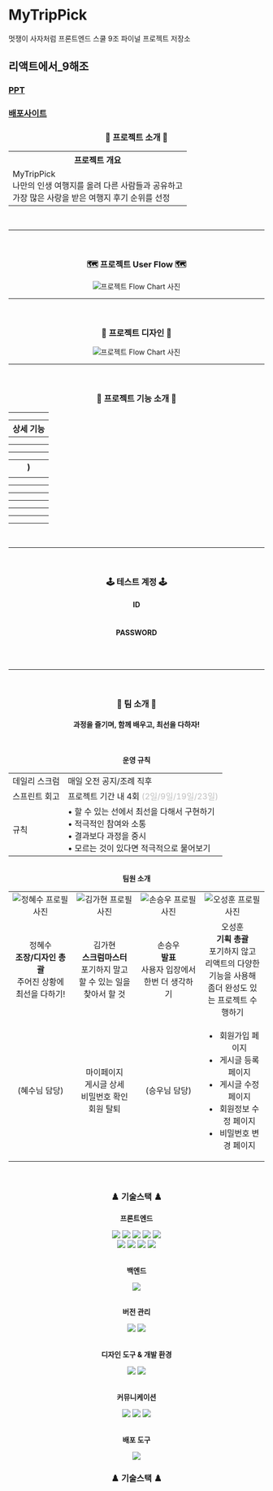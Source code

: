 # MyTripPick

멋쟁이 사자처럼 프론트엔드 스쿨 9조 파이널 프로젝트 저장소

## 리액트에서\_9해조

### [PPT](https://www.canva.com/design/DAGRd5nlkUw/l98Ozh1U4EMEQsj_2_2OkQ/view?utm_content=DAGRd5nlkUw&utm_campaign=designshare&utm_medium=link&utm_source=editor)

### [배포사이트](https://mytrippick.netlify.app/)

<div align="center" style="width: 100%;">
  
<h3>🎩 프로젝트 소개 🎩</h3>
<table >
<tr><th style="text-align: center; ">프로젝트 개요</th></tr>
<tr><td>
MyTripPick<br/>
나만의 인생 여행지를 올려 다른 사람들과 공유하고<br/>
가장 많은 사랑을 받은 여행지 후기 순위를 선정
</td></tr>
</table>
<br />
<hr />
<br />

<h3>🗺 프로젝트 User Flow 🗺</h3>
<img src='https://media.discordapp.net/attachments/1276470850177990716/1287997118950281227/image.png?ex=66f3944a&is=66f242ca&hm=b844e51e66c150a6f083ea906e1c5cfe11fe31d34b2b5af89a9732b0b20ceba5&=&format=webp&quality=lossless&width=1422&height=578' alt='프로젝트 Flow Chart 사진'>
<hr/>
<br/>

<h3>🎨 프로젝트 디자인 🎨</h3>
<img src='' alt='프로젝트 Flow Chart 사진'>
<hr/>
<br/>

<h3>🎥 프로젝트 기능 소개 🎥</h3>

<table>
<tr><th style="text-align: center; "></th></tr>
<tr><td>

</td></tr>
<tr><th style="text-align: center; ">상세 기능</th></tr>
<tr><th style="text-align: center; "></th></tr>
<tr><td>

</td></tr>
<tr><th style="text-align: center; "></tr></th>
<tr><td>

</td></tr>
<tr><th style="text-align: center; "></th></tr>
<tr><td>

</td></tr>
<tr><th style="text-align: center; ">)</th></tr>
<tr><td>
</td></tr>
<tr><th style="text-align: center; "></th></tr>
<tr><td>

</td></tr>
<tr><th style="text-align: center; "></th></tr>
<tr><td>

</td></tr>
<tr><th style="text-align: center; "></th></tr>
<tr><td>

</td></tr>
<tr><th style="text-align: center; "></th></tr>
<tr><td>

</td></tr>
<tr><th style="text-align: center; "></th></tr>
<tr><td>

</td></tr>
<tr><th style="text-align: center; "></th></tr>
<tr><td>

</td></tr>
</th></tr>
</table>
<br /><hr /><br />
<h3>🕹️ 테스트 계정 🕹️</h3>
<h4>ID</h4>

```

```

<h4>PASSWORD</h4>

```

```

</code>
<br />
<hr />
<br />
<h3>🏃 팀 소개 🏃</h3>
<h4>과정을 즐기며, 함께 배우고, 최선을 다하자!</h4>
<br />

<strong>운영 규칙</strong><br />

<table width="100%">
  <tr>
    <td>
    데일리 스크럼
    </td>
    <td>
    매일 오전 공지/조례 직후
    </td>
  </tr>
  <tr>
    <td>
    스프린트 회고
    </td>
    </td>
    <td>
    프로젝트 기간 내 4회 <span style="color: #c0c0c0;">(2일/9일/19일/23일)</span>
    </td>
  </tr>
  <tr>
    <td>
    규칙
    </td>
    </td>
    <td>
    • 할 수 있는 선에서 최선을 다해서 구현하기<br/>
    • 적극적인 참여와 소통<br/>
    • 결과보다 과정을 중시<br/>
    • 모르는 것이 있다면 적극적으로 물어보기<br/>
    </td>
  </tr>
</table>

<br />
<strong>팀원 소개</strong>
<table>
<tr>
<td align="center">
<img src='https://avatars.githubusercontent.com/u/130888050?v=4' alt='정혜수 프로필 사진'/>
</td>
<td align="center"><img src='https://media.discordapp.net/attachments/1276470458463686760/1287994777215827988/2024-06-25_20_53_57.png?ex=66f3921c&is=66f2409c&hm=cda29f22073f320875d53c18c221051046cc7d953d7c549027bec854e3209dc5&=&format=webp&quality=lossless&width=500&height=500' alt='김가현 프로필 사진'/>
</td>
<td align="center">
<img src='https://avatars.githubusercontent.com/u/80378694?v=4' alt='손승우 프로필 사진'/>
</td>
<td align="center"><img src='https://media.discordapp.net/attachments/1276470458463686760/1287994192445964388/image_2.png?ex=66f39191&is=66f24011&hm=651087106984b21df5bac84bb97df9d24bd59c7ca4b72332669cc12155d0ddec&=&format=webp&quality=lossless&width=275&height=278' alt='오성훈 프로필 사진'/></td>
</tr>
<tr>
<td align="center" width="25%">
정혜수
<br/>
<strong>조장/디자인 총괄</strong>
<br/>
주어진 상황에 최선을 다하기!
</td>
<td align="center" width="25%">
김가현
<br/>
<strong>스크럼마스터</strong>
<br/>
포기하지 말고 할 수 있는 일을 찾아서 할 것
</td>
<td align="center" width="25%">
손승우
<br/>
<strong>발표</strong>
<br/>
사용자 입장에서 한번 더 생각하기
</td>
<td align="center" width="25%">
오성훈
<br/>
<strong>기획 총괄</strong>
<br/>
포기하지 않고 리액트의 다양한 기능을 사용해 좀더 완성도 있는 프로젝트 수행하기
</td>
</tr>
<tr>
<td align="center">
(혜수님 담당)
</td>
<td align="center">
마이페이지<br/>
게시글 상세<br/>
비밀번호 확인<br/>
회원 탈퇴<br/>
</td>
<td align="center">
(승우님 담당)
</td>
<td align="center">
  <ul>
    <li>회원가입 페이지</li>
    <li>게시글 등록 페이지</li>
    <li>게시글 수정 페이지</li>
    <li>회원정보 수정 페이지</li>
    <li>비밀번호 변경 페이지</li>
  </ul>
</td>
</tr>
</table>
<br>
<h3 align="center">♟️ 기술스택 ♟️</h3>

<strong>프론트엔드</strong>

<img src="https://img.shields.io/badge/HTML5-E34F26?style=flat&logo=HTML5&logoColor=white">
<img src="https://img.shields.io/badge/CSSMODULES-1572B6?style=CSSMODULES&logo=CSSMODULES&logoColor=white">
<img src="https://img.shields.io/badge/JAVASCRIPT-F7DF1E?style=flat&logo=JAVASCRIPT&logoColor=black">
<img src="https://img.shields.io/badge/REACT-61DAFB?style=REACT&logo=REACT&logoColor=white">
<img src="https://img.shields.io/badge/REACT ROUTER-CA4245?style=REACT ROUTER&logo=REACT ROUTER&logoColor=white">
<br>
<img src="https://img.shields.io/badge/ZUSTAND-FF6F61?style=ZUSTAND&logo=ZUSTAND&logoColor=white">
<img src="https://img.shields.io/badge/VITE-646CFF?style=VITE&logo=VITE&logoColor=white">
<img src="https://img.shields.io/badge/FRAMER-0055FF?style=FRAMER&logo=FRAMER&logoColor=white">
<img src="https://img.shields.io/badge/SWIPER-6332F6?style=flat&logo=swiper&logoColor=white">
<br><br>

<strong>백엔드</strong>

<img src="https://img.shields.io/badge/POCKETBASE-B8DBE4?style=POCKETBASE&logo=POCKETBASE&logoColor=black">
<br><br>


<strong>버전 관리</strong>

<img src="https://img.shields.io/badge/Git-F05032?style=Git&logo=Git&logoColor=white">
<img src="https://img.shields.io/badge/GitHub-181717?style=GitHub&logo=GitHub&logoColor=white">
<br><br>


<strong>디자인 도구 & 개발 환경</strong>

<img src="https://img.shields.io/badge/FIGMA-F24E1E?style=FIGMA&logo=FIGMA&logoColor=white">
<img src="https://img.shields.io/badge/Visual_Studio_Code-269FF0?style=flat">
<br><br>


<strong>커뮤니케이션</strong>   

<img src="https://img.shields.io/badge/NOTION-000000?style=NOTION&logo=NOTION&logoColor=white">
<img src="https://img.shields.io/badge/DISCORD-5865F2?style=DISCORD&logo=DISCORD&logoColor=white">
<img src="https://img.shields.io/badge/FIGMA-F24E1E?style=FIGMA&logo=FIGMA&logoColor=white">
<br><br>


<strong>배포 도구</strong>

<img src="https://img.shields.io/badge/NETLIFY-00C7B7?style=NETLIFY&logo=NETLIFY&logoColor=white">
</div>

<h3 align="center">♟️ 기술스택 ♟️</h3>

